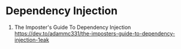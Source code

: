  # Dependency Injection
 
1. The Imposter's Guide To Dependency Injection <br>
   https://dev.to/adammc331/the-imposters-guide-to-dependency-injection-1eak